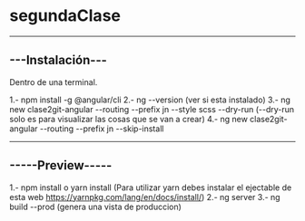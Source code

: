 # segundaClase

-----------------
---Instalación---
-----------------

Dentro de una terminal.

1.- npm install -g @angular/cli
2.- ng --version (ver si esta instalado)
3.- ng new clase2git-angular --routing --prefix jn --style scss --dry-run (--dry-run solo es para visualizar las cosas que se van a crear)
4.- ng new clase2git-angular --routing --prefix jn --skip-install 


-----------------
-----Preview-----
-----------------

1.- npm install o yarn install (Para utilizar yarn debes instalar el ejectable de esta web https://yarnpkg.com/lang/en/docs/install/) 
2.- ng server
3.- ng build --prod (genera una vista de produccion)